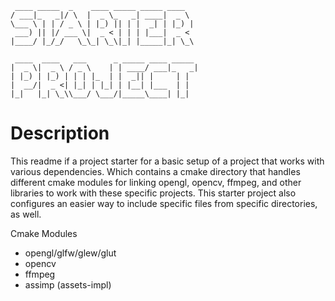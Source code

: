 ```
 ____ _____  _    ____ _____ _____ ____  
/ ___|_   _|/ \  |  _ \_   _| ____|  _ \ 
\___ \ | | / _ \ | |_) || | |  _| | |_) |
 ___) || |/ ___ \|  _ < | | | |___|  _ < 
|____/ |_/_/   \_\_| \_\|_| |_____|_| \_\
                                         
 ____  ____   ___      _ _____ ____ _____ 
|  _ \|  _ \ / _ \    | | ____/ ___|_   _|
| |_) | |_) | | | |_  | |  _|| |     | |  
|  __/|  _ <| |_| | |_| | |__| |___  | |  
|_|   |_| \_\\___/ \___/|_____\____| |_|  
```

# Description

This readme if a project starter for a basic setup of a project that works with various dependencies. Which contains a cmake directory
that handles different cmake modules for linking opengl, opencv, ffmpeg, and other libraries to work with these specific projects. This starter
project also configures an easier way to include specific files from specific directories, as well.




Cmake Modules
- opengl/glfw/glew/glut
- opencv
- ffmpeg
- assimp (assets-impl)